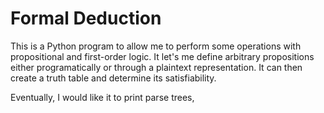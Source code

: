 # Formal Deduction

This is a Python program to allow me to perform some operations with propositional and first-order logic. It let's me define arbitrary propositions either programatically or through a plaintext representation. It can then create a truth table and determine its satisfiability.

Eventually, I would like it to print parse trees, 
